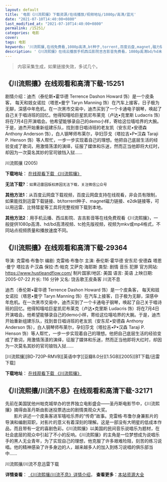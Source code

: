 ```yaml
---
layout: default
title: '电影《川流熙攘》下载资源/在线播放/视频地址/1080p/高清/蓝光'
date: "2021-07-10T14:40:00+0800"
last_modified_at: "2021-07-10T14:40:00+0800"
permalink: /15251/
categories: 电影
cover:
tags: 电影
keywords: '川流熙攘,在线免费看,1080p高清,bt种子,torrent,百度云盘,magnet,磁力链,迅雷下载资源'
description: '《川流熙攘》在线云播放手机西瓜影院吉吉影音免费看，1080p高清bd/hd未删减完整版和tc抢先枪版，mkv/mp4格式，附带bt/torrent种子、magnet/磁力链、百度云盘、网盘资源迅雷下载链接'
---
```


>内容采集生成，如果链接失效，多试几个。


## 《川流熙攘》在线观看和高清下载-15251

剧情介绍：迪杰（泰伦斯•霍华德 Terrence Dashon Howard 饰）是一个皮条客， 每天和妓女诺拉（塔恩•曼宁 Taryn Manning 饰）在汽车上接客，日子极为无聊，深感中年危机。在一次黑市交易中，迪杰买到了一个卡通电子钢琴，唤起了自己关于唱诗班的回忆。他得知嘻哈巨星凯尼布莱克（卢达•克里斯 Ludacris 饰）将在7月4日开演唱会。他希望能够录自己的demo小样，寄给这位嘻哈界的大腕。于是，迪杰开始重新组建乐队，找到昔日唱诗班的老友凯（安东尼•安德森 Anthony Anderson 饰），白人钢琴师布莱尔，孕妇莎戈（塔拉吉•P•汉森 Taraji P. Henson 饰）等人帮忙，一步一步实现着自己的理想。他把自己底层生活的经验变成了歌词，用激情荡漾的演绎，征服了媒体和乐迷，然而正当他即将大红时，却因为一次莫名其妙的官司锒铛入狱……


川流熙攘 (2005)

**下载地址**： [在线观看下载 《川流熙攘》](https://www.btbtdy.me/btdy/dy4709.html) 


**无法下载?**：`如果迅雷因版权原因无法下载，关注微信公众号 `

**其他方法1**：从百度云网盘下载视频，百度云网盘支持在线观看，非会员有限制，如果能找到迅雷下载链接、bt/torrent种子、magnet磁力链接、e2dk链接等，可以用迅雷、比特彗星等工具将完整视频下载到本地。

**其他方法2**：用手机云播、西瓜影院、吉吉影音等在线免费观看《川流熙攘》，一般提供1080p高清、hd/bd高清视频、tc抢先版视频，视频为mkv或mp4格式，不同站点视频质量和播放速度不同。


## 《川流熙攘》在线观看和高清下载-29364

导演: 克雷格·布鲁尔 编剧: 克雷格·布鲁尔 主演: 泰伦斯·霍华德 安东尼·安德森 塔恩·曼宁 塔拉吉·P·汉森 保拉·杰·帕克 艾萨克·海耶斯 类型: 剧情 音乐 犯罪 官方网站: https://www.hustleandflow.com/ 制片国家/地区: 美国 语言: 英语 上映日期: 2005-07-22 片长: 116 分钟 又名: 饶舌歌王皮条客 川流不息

迪杰（泰伦斯•霍华德 Terrence Dashon Howard 饰）是一个皮条客， 每天和妓女诺拉（塔恩•曼宁 Taryn Manning 饰）在汽车上接客，日子极为无聊，深感中年危机。在一次黑市交易中，迪杰买到了一个卡通电子钢琴，唤起了自己关于唱诗班的回忆。他得知嘻哈巨星凯尼布莱克（卢达•克里斯 Ludacris 饰）将在7月4日开演唱会。他希望能够录自己的demo小样，寄给这位嘻哈界的大腕。于是，迪杰开始重新组建乐队，找到昔日唱诗班的老友凯（安东尼•安德森 Anthony Anderson 饰），白人钢琴师布莱尔，孕妇莎戈（塔拉吉•P•汉森 Taraji P. Henson 饰）等人帮忙，一步一步实现着自己的理想。他把自己底层生活的经验变成了歌词，用激情荡漾的演绎，征服了媒体和乐迷，然而正当他即将大红时，却因为一次莫名其妙的官司锒铛入狱……


[川流熙攘][BD-720P-RMVB][英语中字][豆瓣8.0分][1.5GB][2005][BT下载/迅雷下载]

**下载地址**： [在线观看下载 《川流熙攘》](https://www.btdx8.com/torrent/hustle_flow_2005.html) 


## 《川流熙攘/川流不息》在线观看和高清下载-32171

先前在美国犹他州帕克城举办的世界独立电影盛会——圣丹斯电影节中，《川流熙攘》摘得由圣丹斯由影迷投票选出的剧情类观众大奖。<br />　　影片讲述一个皮条客进军嘻哈乐界的&ldquo;传奇”故事。克雷格·布鲁尔身兼影片的导演和编剧双职，对影片的意义有着深刻的理解。这是一部没有大明星的低成本作品，而且带有一定的喜剧色彩。《川流熙攘》以美国的民间音乐说唱乐为题材，在社会底层的观众中引起了不小的反响。《川流熙攘》的主角是一位梦想成为说唱乐手的黑人无业青年，为了实现自己的理想，他克服了许多艰难险阻，刻苦的练习说唱。他的精神感染了许多身边的人，越来越多人的加入到练习说唱的俱乐部当中……


川流熙攘/川流不息迅雷下载

**详情查看**： [《川流熙攘/川流不息》详情介绍](/movie/32171/)， **查看更多**：[本站资源大全](/movie/t/all/)

